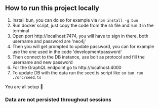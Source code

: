 ## How to run this project locally

1. Install bun, you can do so for example via `npm install -g bun`
2. Run docker script, just copy the code from the sh file and run it in the terminal
3. Open port http://localhost:7474, you will have to sign in there, both username and password are 'neo4j'
4. Then you will get prompted to update password, you can for example use the one used in the code 'developmentpassword'
5. Then connect to the DB instance, use bolt as protocol and fill the username and new password
6. For the GraphQL endpoint go to http://localhost:4000
7. To update DB with the data run the seed.ts script like so `bun run ./src/seed.ts`

You are all setup 🦭

### Data are not persisted throughout sessions

